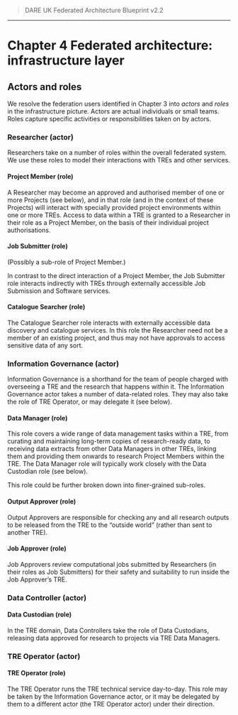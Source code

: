 > DARE UK Federated Architecture Blueprint  v2.2
----

# Chapter 4 Federated architecture: infrastructure layer
## Actors and roles

We resolve the federation users identified in Chapter 3 into _actors_ and _roles_ in the infrastructure picture. Actors are actual individuals or small teams. Roles capture specific activities or responsibilities taken on by actors.

### Researcher (actor)

Researchers take on a number of roles within the overall federated system. We use these roles to model their interactions with TREs and other services.

#### Project Member (role)

A Researcher may become an approved and authorised member of one or more Projects (see below), and in that role (and in the context of these Projects) will interact with specially provided project environments within one or more TREs. Access to data within a TRE is granted to a Researcher in their role as a Project Member, on the basis of their individual project authorisations.

#### Job Submitter (role)

(Possibly a sub-role of Project Member.)

In contrast to the direct interaction of a Project Member, the Job Submitter role interacts indirectly with TREs through externally accessible Job Submission and Software services.  

#### Catalogue Searcher (role)

The Catalogue Searcher role interacts with externally accessible data discovery and catalogue services. In this role the Researcher need not be a member of an existing project, and thus may not have approvals to access sensitive data of any sort.

### Information Governance (actor)

Information Governance is a shorthand for the team of people charged with overseeing a TRE and the research that happens within it. The Information Governance actor takes a number of data-related roles. They may also take the role of TRE Operator, or may delegate it (see below). 

#### Data Manager (role)

This role covers a wide range of data management tasks within a TRE, from curating and maintaining long-term copies of research-ready data, to receiving data extracts from other Data Managers in other TREs, linking them and providing them onwards to research Project Members within the TRE. The Data Manager role will typically work closely with the Data Custodian role (see below).

This role could be further broken down into finer-grained sub-roles. 

#### Output Approver (role)

Output Approvers are responsible for checking any and all research outputs to be released from the TRE to the “outside world” (rather than sent to another TRE).

#### Job Approver (role)

Job Approvers review computational jobs submitted by Researchers (in their roles as Job Submitters) for their safety and suitability to run inside the Job Approver’s TRE. 

### Data Controller (actor)

#### Data Custodian (role)

In the TRE domain, Data Controllers take the role of Data Custodians, releasing data approved for research to projects via TRE Data Managers.

### TRE Operator (actor)

#### TRE Operator (role)

The TRE Operator runs the TRE technical service day-to-day. This role may be taken by the Information Governance actor, or it may be delegated by them to a different actor (the TRE Operator actor) under their direction.



